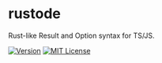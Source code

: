 # rustode

Rust-like Result and Option syntax for TS/JS.

[![Version](https://img.shields.io/npm/v/rustode)](https://npmjs.org/package/rustode)
[![MIT License](https://img.shields.io/badge/License-MIT-green.svg)](https://choosealicense.com/licenses/mit/)
